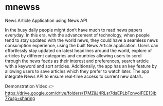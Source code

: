 # mnewss

News Article Application using News API

In the busy daily people might don’t have much to read news papers everyday. In this era, with the 
advancement of technology, when people tend to stay updated with the world news, they could have a 
seamless news consumption experience, using the built News Article application. Users can effortlessly stay 
updated on latest headlines around the world, explore of articles by different categories and countries allowing
users to scroll through the news feeds as their interest and preferences, search article with a keyword and sort 
articles. Additionally, the app has an key feature by allowing users to save articles which they prefer to watch 
later. The app integrate News API to ensure real-time access to current new data’s.

Demonstration Video 👉 
https://drive.google.com/drive/folders/17MZjiJ4RLsr7dsEPLbFcnvoIFEE13lb7?usp=sharing
